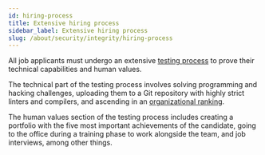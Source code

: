 ```yaml
---
id: hiring-process
title: Extensive hiring process
sidebar_label: Extensive hiring process
slug: /about/security/integrity/hiring-process
---
```


All job applicants must undergo an extensive
[testing process](https://fluidattacks.com/careers)
to prove their technical capabilities
and human values.

The technical part of the testing process involves
solving programming and hacking challenges,
uploading them to a Git repository
with highly strict linters and compilers,
and ascending in an
[organizational ranking](https://autonomicmind.com/challenges/).

The human values section of the testing process
includes creating a portfolio
with the five most important achievements of the candidate,
going to the office during a training phase
to work alongside the team,
and job interviews,
among other things.
